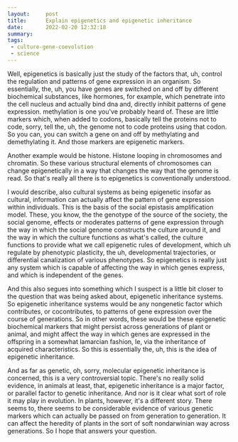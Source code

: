 ```yaml
---
layout:     post
title:      Explain epigenetics and epigenetic inheritance
date:       2022-02-20 12:32:18
summary:    
tags:
 - culture-gene-coevolution
 - science
---
```


Well, epigenetics is basically just the study of the factors that, uh, control the regulation and patterns of gene expression in an organism. So essentially, the, uh, you have genes are switched on and off by different biochemical substances, like hormones, for example, which penetrate into the cell nucleus and actually bind dna and, directly inhibit patterns of gene expression. methylation is one you've probably heard of. These are little markers which, when added to codons, basically tell the proteins not to code, sorry, tell the, uh, the genome not to code proteins using that codon. So you can, you can switch a gene on and off by methylating and demethylating it. And those markers are epigenetic markers.

Another example would be histone. Histone looping in chromosomes and chromatin. So these various structural elements of chromosomes can change epigenetically in a way that changes the way that the genome is read. So that's really all there is to epigenetics is conventionally understood.

I would describe, also cultural systems as being epigenetic insofar as cultural, information can actually affect the pattern of gene expression within individuals. This is the basis of the social epistasis amplification model. These, you know, the the genotype of the source of the society, the social genome, effects or moderates patterns of gene expression through the way in which the social genome constructs the culture around it, and the way in which the culture functions as what's called, the culture functions to provide what we call epigenetic rules of development, which uh regulate by phenotypic plasticity, the uh, developmental trajectories, or differential canalization of various phenotypes. So epigenetics is really just any system which is capable of affecting the way in which genes express, and which is independent of the genes. 

And this also segues into something which I suspect is a little bit closer to the question that was being asked about, epigenetic inheritance systems. So epigenetic inheritance systems would be any nongenetic factor which contributes, or cocontributes, to patterns of gene expression over the course of generations. So in other words, these would be these epigenetic biochemical markers that might persist across generations of plant or animal, and might affect the way in which genes are expressed in the offspring in a somewhat lamarcian fashion, Ie, via the inheritance of acquired characteristics. So this is essentially the, uh, this is the idea of epigenetic inheritance.

And as far as genetic, oh, sorry, molecular epigenetic inheritance is concerned, this is a very controversial topic. There's no really solid evidence, in animals at least, that, epigenetic inheritance is a major factor, or parallel factor to genetic inheritance. And nor is it clear what sort of role it may play in evolution. In plants, however, it's a different story. There seems to, there seems to be considerable evidence of various genetic markers which can actually be passed on from generation to generation. It can affect the heredity of plants in the sort of soft nondarwinian way across generations. So I hope that answers your question.